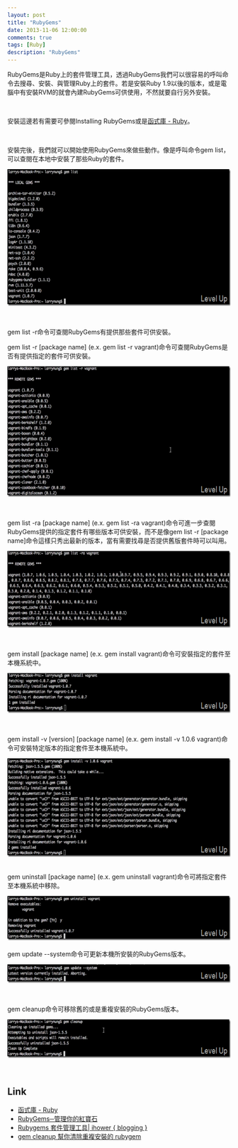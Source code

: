 ```yaml
---
layout: post
title: "RubyGems"
date: 2013-11-06 12:00:00
comments: true
tags: [Ruby]
description: "RubyGems"
---
```

<p>RubyGems是Ruby上的套件管理工具，透過RubyGems我們可以很容易的呼叫命令去搜尋、安裝、與管理Ruby上的套件。若是安裝Ruby 1.9以後的版本，或是電腦中有安裝RVM的就會內建RubyGems可供使用，不然就要自行另外安裝。</p>  <p> </p>  <p>安裝這邊若有需要可參閱Installing RubyGems</a>或是<a href="http://www.ruby-lang.org/zh_TW/libraries/" target="_blank">函式庫 - Ruby</a>。</p>  <p> </p>  <p>安裝完後，我們就可以開始使用RubyGems來做些動作。像是呼叫命令gem list，可以查閱在本地中安裝了那些Ruby的套件。</p>  <p><a href="http://files.dotblogs.com.tw/larrynung/1305/9e41b3a04474_132B2/screenshot(95)_2.png"><img style="border-top: 0px; border-right: 0px; border-bottom: 0px; border-left: 0px" border="0" alt="screenshot(95)" src="\images\posts\d2f8c8d8-474d-4356-afe1-83740866086f\screenshot(95)_thumb.png" width="644" height="308" /></a></p>  <p> </p>  <p>gem list -r命令可查閱RubyGems有提供那些套件可供安裝。</p>  <p>gem list -r [package name] (e.x. gem list -r vagrant)命令可查閱RubyGems是否有提供指定的套件可供安裝。</p>  <p><a href="http://files.dotblogs.com.tw/larrynung/1305/9e41b3a04474_132B2/screenshot(99)_2.png"><img style="border-top: 0px; border-right: 0px; border-bottom: 0px; border-left: 0px" border="0" alt="screenshot(99)" src="\images\posts\d2f8c8d8-474d-4356-afe1-83740866086f\screenshot(99)_thumb.png" width="644" height="294" /></a></p>  <p> </p>  <p>gem list -ra [package name] (e.x. gem list -ra vagrant)命令可進一步查閱RubyGems提供的指定套件有哪些版本可供安裝，而不是像gem list -r [package name]命令這樣只秀出最新的版本，當有需要找尋是否提供舊版套件時可以叫用。</p>  <p><a href="http://files.dotblogs.com.tw/larrynung/1305/9e41b3a04474_132B2/screenshot(100)_2.png"><img style="border-top: 0px; border-right: 0px; border-bottom: 0px; border-left: 0px" border="0" alt="screenshot(100)" src="\images\posts\d2f8c8d8-474d-4356-afe1-83740866086f\screenshot(100)_thumb.png" width="644" height="173" /></a></p>  <p> </p>  <p>gem install [package name] (e.x. gem install vagrant)命令可安裝指定的套件至本機系統中。</p>  <p><a href="http://files.dotblogs.com.tw/larrynung/1305/9e41b3a04474_132B2/screenshot(94)_2.png"><img style="border-top: 0px; border-right: 0px; border-bottom: 0px; border-left: 0px" border="0" alt="screenshot(94)" src="\images\posts\d2f8c8d8-474d-4356-afe1-83740866086f\screenshot(94)_thumb.png" width="644" height="90" /></a></p>  <p> </p>  <p>gem install -v [version] [package name] (e.x. gem install -v 1.0.6 vagrant)命令可安裝特定版本的指定套件至本機系統中。</p>  <p><a href="http://files.dotblogs.com.tw/larrynung/1305/9e41b3a04474_132B2/screenshot(101)_2.png"><img style="border-top: 0px; border-right: 0px; border-bottom: 0px; border-left: 0px" border="0" alt="screenshot(101)" src="\images\posts\d2f8c8d8-474d-4356-afe1-83740866086f\screenshot(101)_thumb.png" width="644" height="222" /></a></p>  <p>   <br />gem uninstall [package name] (e.x. gem uninstall vagrant)命令可將指定套件至本機系統中移除。</p>  <p><a href="http://files.dotblogs.com.tw/larrynung/1305/9e41b3a04474_132B2/screenshot(93)_2.png"><img style="border-top: 0px; border-right: 0px; border-bottom: 0px; border-left: 0px" border="0" alt="screenshot(93)" src="\images\posts\d2f8c8d8-474d-4356-afe1-83740866086f\screenshot(93)_thumb.png" width="644" height="100" /></a>    <br />    <br />gem update --system命令可更新本機所安裝的RubyGems版本。</p>  <p><a href="http://files.dotblogs.com.tw/larrynung/1305/9e41b3a04474_132B2/screenshot(103)_2.png"><img style="border-top: 0px; border-right: 0px; border-bottom: 0px; border-left: 0px" border="0" alt="screenshot(103)" src="\images\posts\d2f8c8d8-474d-4356-afe1-83740866086f\screenshot(103)_thumb.png" width="644" height="42" /></a></p>  <p> </p>  <p>gem cleanup命令可移除舊的或是重複安裝的RubyGems版本。</p>  <p><a href="http://files.dotblogs.com.tw/larrynung/1305/9e41b3a04474_132B2/screenshot(102)_2.png"><img style="border-top: 0px; border-right: 0px; border-bottom: 0px; border-left: 0px" border="0" alt="screenshot(102)" src="\images\posts\d2f8c8d8-474d-4356-afe1-83740866086f\screenshot(102)_thumb.png" width="644" height="87" /></a></p>  <p> </p>  <h2>Link</h2>  <ul>   <li><a href="http://www.ruby-lang.org/zh_TW/libraries/" target="_blank">函式庫 - Ruby</a></li>    <li><a href="http://www.openfoundry.org/tw/tech-column/8534-rubygems-manage-your-gems" target="_blank">RubyGems─管理你的紅寶石</a></li>    <li><a href="http://ihower.tw/blog/archives/4496" target="_blank">Rubygems 套件管理工具| ihower { blogging }</a></li>    <li><a href="http://wildjcrt.pixnet.net/blog/post/28146099-gem-cleanup-helps-you-cleaning-older-versions-gems" target="_blank">gem cleanup 幫你清除重複安裝的 rubygem</li> </ul>